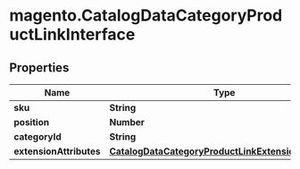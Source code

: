 # magento.CatalogDataCategoryProductLinkInterface

## Properties
Name | Type | Description | Notes
------------ | ------------- | ------------- | -------------
**sku** | **String** |  | [optional] 
**position** | **Number** |  | [optional] 
**categoryId** | **String** | Category id | 
**extensionAttributes** | [**CatalogDataCategoryProductLinkExtensionInterface**](CatalogDataCategoryProductLinkExtensionInterface.md) |  | [optional] 


